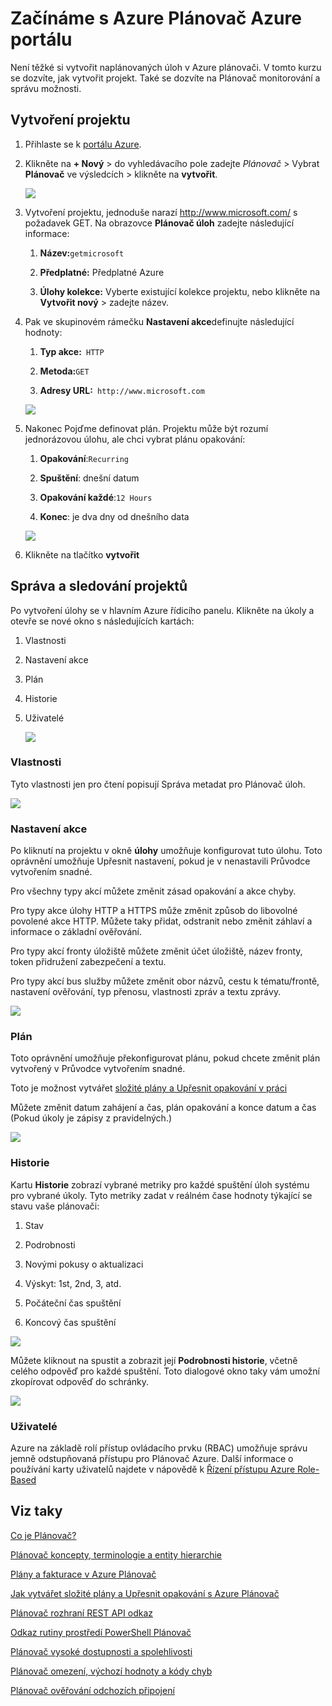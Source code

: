 <properties
 pageTitle="Začínáme s Azure Plánovač Azure portálu | Microsoft Azure"
 description="Začínáme s Azure Plánovač Azure portálu"
 services="scheduler"
 documentationCenter=".NET"
 authors="derek1ee"
 manager="kevinlam1"
 editor=""/>
<tags
 ms.service="scheduler"
 ms.workload="infrastructure-services"
 ms.tgt_pltfrm="na"
 ms.devlang="dotnet"
 ms.topic="hero-article"
 ms.date="08/10/2016"
 ms.author="deli"/>

# <a name="get-started-with-azure-scheduler-in-azure-portal"></a>Začínáme s Azure Plánovač Azure portálu

Není těžké si vytvořit naplánovaných úloh v Azure plánovači. V tomto kurzu se dozvíte, jak vytvořit projekt. Také se dozvíte na Plánovač monitorování a správu možnosti.

## <a name="create-a-job"></a>Vytvoření projektu

1.  Přihlaste se k [portálu Azure](https://portal.azure.com/).  

2.  Klikněte na **+ Nový** > do vyhledávacího pole zadejte _Plánovač_ > Vybrat **Plánovač** ve výsledcích > klikněte na **vytvořit**.

     ![][marketplace-create]

3.  Vytvoření projektu, jednoduše narazí http://www.microsoft.com/ s požadavek GET. Na obrazovce **Plánovač úloh** zadejte následující informace:

    1.  **Název:**`getmicrosoft`  

    2.  **Předplatné:** Předplatné Azure   

    3.  **Úlohy kolekce:** Vyberte existující kolekce projektu, nebo klikněte na **Vytvořit nový** > zadejte název.

4.  Pak ve skupinovém rámečku **Nastavení akce**definujte následující hodnoty:

    1.  **Typ akce:**` HTTP`  

    2.  **Metoda:**`GET`  

    3.  **Adresy URL:**` http://www.microsoft.com`  

      ![][action-settings]

5.  Nakonec Pojďme definovat plán. Projektu může být rozumí jednorázovou úlohu, ale chci vybrat plánu opakování:

    1. **Opakování**:`Recurring`

    2. **Spuštění**: dnešní datum

    3. **Opakování každé**:`12 Hours`

    4. **Konec**: je dva dny od dnešního data  

      ![][recurrence-schedule]

6.  Klikněte na tlačítko **vytvořit**

## <a name="manage-and-monitor-jobs"></a>Správa a sledování projektů

Po vytvoření úlohy se v hlavním Azure řídicího panelu. Klikněte na úkoly a otevře se nové okno s následujících kartách:

1.  Vlastnosti  

2.  Nastavení akce  

3.  Plán  

4.  Historie

5.  Uživatelé

    ![][job-overview]

### <a name="properties"></a>Vlastnosti

Tyto vlastnosti jen pro čtení popisují Správa metadat pro Plánovač úloh.

   ![][job-properties]


### <a name="action-settings"></a>Nastavení akce

Po kliknutí na projektu v okně **úlohy** umožňuje konfigurovat tuto úlohu. Toto oprávnění umožňuje Upřesnit nastavení, pokud je v nenastavili Průvodce vytvořením snadné.

Pro všechny typy akcí můžete změnit zásad opakování a akce chyby.

Pro typy akce úlohy HTTP a HTTPS může změnit způsob do libovolné povolené akce HTTP. Můžete taky přidat, odstranit nebo změnit záhlaví a informace o základní ověřování.

Pro typy akcí fronty úložiště můžete změnit účet úložiště, název fronty, token přidružení zabezpečení a textu.

Pro typy akcí bus služby můžete změnit obor názvů, cestu k tématu/frontě, nastavení ověřování, typ přenosu, vlastnosti zpráv a textu zprávy.

   ![][job-action-settings]

### <a name="schedule"></a>Plán

Toto oprávnění umožňuje překonfigurovat plánu, pokud chcete změnit plán vytvořený v Průvodce vytvořením snadné.

Toto je možnost vytvářet [složité plány a Upřesnit opakování v práci](scheduler-advanced-complexity.md)

Můžete změnit datum zahájení a čas, plán opakování a konce datum a čas (Pokud úkoly je zápisy z pravidelných.)

   ![][job-schedule]


### <a name="history"></a>Historie

Kartu **Historie** zobrazí vybrané metriky pro každé spuštění úloh systému pro vybrané úkoly. Tyto metriky zadat v reálném čase hodnoty týkající se stavu vaše plánovači:

1.  Stav  

2.  Podrobnosti  

3.  Novými pokusy o aktualizaci

4.  Výskyt: 1st, 2nd, 3, atd.

5.  Počáteční čas spuštění  

6.  Koncový čas spuštění

   ![][job-history]

Můžete kliknout na spustit a zobrazit její **Podrobnosti historie**, včetně celého odpověď pro každé spuštění. Toto dialogové okno taky vám umožní zkopírovat odpověď do schránky.

   ![][job-history-details]

### <a name="users"></a>Uživatelé

Azure na základě rolí přístup ovládacího prvku (RBAC) umožňuje správu jemně odstupňovaná přístupu pro Plánovač Azure. Další informace o používání karty uživatelů najdete v nápovědě k [Řízení přístupu Azure Role-Based](../active-directory/role-based-access-control-configure.md)


## <a name="see-also"></a>Viz taky

 [Co je Plánovač?](scheduler-intro.md)

 [Plánovač koncepty, terminologie a entity hierarchie](scheduler-concepts-terms.md)

 [Plány a fakturace v Azure Plánovač](scheduler-plans-billing.md)

 [Jak vytvářet složité plány a Upřesnit opakování s Azure Plánovač](scheduler-advanced-complexity.md)

 [Plánovač rozhraní REST API odkaz](https://msdn.microsoft.com/library/mt629143)

 [Odkaz rutiny prostředí PowerShell Plánovač](scheduler-powershell-reference.md)

 [Plánovač vysoké dostupnosti a spolehlivosti](scheduler-high-availability-reliability.md)

 [Plánovač omezení, výchozí hodnoty a kódy chyb](scheduler-limits-defaults-errors.md)

 [Plánovač ověřování odchozích připojení](scheduler-outbound-authentication.md)


[marketplace-create]: ./media/scheduler-get-started-portal/scheduler-v2-portal-marketplace-create.png
[action-settings]: ./media/scheduler-get-started-portal/scheduler-v2-portal-action-settings.png
[recurrence-schedule]: ./media/scheduler-get-started-portal/scheduler-v2-portal-recurrence-schedule.png
[job-properties]: ./media/scheduler-get-started-portal/scheduler-v2-portal-job-properties.png
[job-overview]: ./media/scheduler-get-started-portal/scheduler-v2-portal-job-overview-1.png
[job-action-settings]: ./media/scheduler-get-started-portal/scheduler-v2-portal-job-action-settings.png
[job-schedule]: ./media/scheduler-get-started-portal/scheduler-v2-portal-job-schedule.png
[job-history]: ./media/scheduler-get-started-portal/scheduler-v2-portal-job-history.png
[job-history-details]: ./media/scheduler-get-started-portal/scheduler-v2-portal-job-history-details.png


[1]: ./media/scheduler-get-started-portal/scheduler-get-started-portal001.png
[2]: ./media/scheduler-get-started-portal/scheduler-get-started-portal002.png
[3]: ./media/scheduler-get-started-portal/scheduler-get-started-portal003.png
[4]: ./media/scheduler-get-started-portal/scheduler-get-started-portal004.png
[5]: ./media/scheduler-get-started-portal/scheduler-get-started-portal005.png
[6]: ./media/scheduler-get-started-portal/scheduler-get-started-portal006.png
[7]: ./media/scheduler-get-started-portal/scheduler-get-started-portal007.png
[8]: ./media/scheduler-get-started-portal/scheduler-get-started-portal008.png
[9]: ./media/scheduler-get-started-portal/scheduler-get-started-portal009.png
[10]: ./media/scheduler-get-started-portal/scheduler-get-started-portal010.png
[11]: ./media/scheduler-get-started-portal/scheduler-get-started-portal011.png
[12]: ./media/scheduler-get-started-portal/scheduler-get-started-portal012.png
[13]: ./media/scheduler-get-started-portal/scheduler-get-started-portal013.png
[14]: ./media/scheduler-get-started-portal/scheduler-get-started-portal014.png
[15]: ./media/scheduler-get-started-portal/scheduler-get-started-portal015.png

